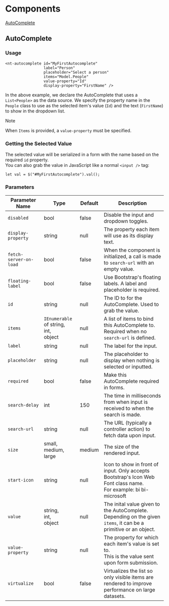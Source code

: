 # Components
[AutoComplete](#autocomplete)


## AutoComplete
### Usage
```
<nt-autocomplete id="MyFirstAutocomplete"
                 label="Person"
                 placeholder="Select a person"
                 items="Model.People"
                 value-property="Id"
                 display-property="FirstName" />
```
In the above example, we declare the AutoComplete that uses a ```List<People>``` as the data source. We specify the property name in the ```People``` class to use as the selected item's value (```Id```) and the text (```FirstName```) to show in the dropdown list.
> [!NOTE]
> When <code>Items</code> is provided, a <code>value-property</code> must be specified.

### Getting the Selected Value
The selected value will be serialized in a form with the name based on the required ```id``` property.<br/>
You can also grab the value in JavaScript like a normal ```<input />``` tag:
```
let val = $("#MyFirstAutocomplete").val();
```

### Parameters
| Parameter Name  | Type | Default | Description |
| ------------- | ------------- | ------------- | ------------- |
| ```disabled``` | bool | false | Disable the input and dropdown toggles. |
| ```display-property``` | string | null | The property each item will use as its display text. |
| ```fetch-server-on-load``` | bool | false | When the component is initialized, a call is made to ```search-url``` with an empty value. |
| ```floating-label``` | bool | false | Use Bootstrap's floating labels. A label and placeholder is required. |
| ```id```  | string | null | The ID to for the AutoComplete. Used to grab the value. |
| ```items``` | ```IEnumerable``` of string,<br/> int,<br/> object | null | A list of items to bind this AutoComplete to.<br/> Required when no ```search-url``` is defined. |
| ```label``` | string | null | The label for the input. |
| ```placeholder``` | string | null | The placeholder to display when nothing is selected or inputted. |
| ```required``` | bool | false | Make this AutoComplete required in forms. |
| ```search-delay``` | int | 150 | The time in milliseconds from when input is received to when the search is made. |
| ```search-url``` | string | null | The URL (typically a controller action) to fetch data upon input. |
| ```size``` | small,<br/>medium,<br/>large | medium | The size of the rendered input. |
| ```start-icon``` | string | null | Icon to show in front of input. Only accepts Bootstrap's Icon Web Font class name. <br/> For example: bi bi-microsoft |
| ```value``` | string,<br/>int,<br/>object | null | The inital value given to the AutoComplete.<br/> Depending on the given ```items```, it can be a primitive or an object. |
| ```value-property``` | string | null | The property for which each item's value is set to.<br/> This is the value sent upon form submission. |
| ```virtualize``` | bool | false | Virtualizes the list so only visible items are rendered to improve performance on large datasets. |

















